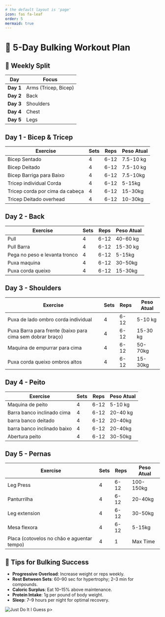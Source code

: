 ```yaml
---
# the default layout is 'page'
icon: fas fa-leaf
order: 5
mermaid: true
---
```


# 💪 5-Day Bulking Workout Plan

## 📅 Weekly Split

| Day       | Focus                                   |
|-----------|------------------------------------------|
| **Day 1** | Arms (Tricep, Bicep) |
| **Day 2** | Back |
| **Day 3** | Shoulders |
| **Day 4** | Chest  |
| **Day 5** | Legs |


## Day 1 - Bicep & Tricep

| Exercise                           | Sets      | Reps   | Peso Atual |
|------------------------------------|-----------|--------|------------|
| Bicep Sentado                      | 4         | 6-12   | 7.5-10 kg  |
| Bicep Deitado                      | 4         | 6-12   | 7.5-10 kg  |
| Bicep Barriga para Baixo           | 4         | 6-12   | 7.5-10kg   |
| Tricep individual Corda            | 4         | 6-12   | 5-15kg     |
| Tricep corda por cima da cabeça    | 4         | 6-12   | 15-30kg    |
| Tricep Deitado overhead            | 4         | 6-12   | 10-30kg    |


## Day 2 - Back

| Exercise                           | Sets      | Reps   | Peso Atual |
|------------------------------------|-----------|--------|------------|
| Pull                               | 4         | 6-12   | 40-60 kg   |
| Pull Barra                         | 4         | 6-12   | 15-30 kg   |
| Pega no peso e levanta tronco      | 4         | 6-12   | 5-15kg     |
| Puxa maquina                       | 4         | 6-12   | 30-50kg    |
| Puxa corda queixo                  | 4         | 6-12   | 15-30kg    |


## Day 3 - Shoulders

| Exercise                            | Sets      | Reps   | Peso Atual |
|-------------------------------------|-----------|--------|------------|
| Puxa de lado ombro corda individual | 4         | 6-12   | 5-10 kg   |
| Puxa Barra para frente (baixo para cima sem dobrar braço) | 4         | 6-12   | 15-30 kg   |
| Maquina de empurrar para cima       | 4         | 6-12   | 50-70kg     |
| Puxa corda queixo ombros altos      | 4         | 6-12   | 15-30kg    |



## Day 4 - Peito

| Exercise                            | Sets      | Reps   | Peso Atual |
|-------------------------------------|-----------|--------|------------|
| Maquina de peito | 4         | 6-12   | 5-10 kg   |
| Barra banco inclinado cima | 4         | 6-12   | 20-40 kg   |
| barra banco deitado       | 4         | 6-12   | 20-40kg     |
| barra banco inclinado baixo      | 4         | 6-12   | 20-40kg    |
| Abertura peito                | 4             | 6-12 | 30-50kg |


## Day 5 - Pernas

| Exercise                           | Sets      | Reps   | Peso Atual |
|------------------------------------|-----------|--------|------------|
| Leg Press                      | 4         | 6-12   | 100-150kg  |
| Panturrilha                      | 4         | 6-12   | 20-40kg  |
| Leg extension           | 4         | 6-12   | 30-50kg   |
| Mesa flexora            | 4         | 6-12   | 5-15kg     |
| Placa (cotovelos no chão e aguentar tempo)    | 4         | 1   | Max Time    |


## 🧠 Tips for Bulking Success

- **Progressive Overload**: Increase weight or reps weekly.
- **Rest Between Sets**: 60–90 sec for hypertrophy; 2–3 min for compounds.
- **Caloric Surplus**: Eat 10–15% above maintenance.
- **Protein Intake**: 1g per pound of body weight.
- **Sleep**: 7–9 hours per night for optimal recovery.


<p>
    <img alt="Just Do It I Guess" src="https://media2.giphy.com/media/v1.Y2lkPTc5MGI3NjExN205dnV5NDVocHc4anZ0b3dxbGZ1YWc5amNmdW9mZ2V0cjFwMzV4cCZlcD12MV9pbnRlcm5hbF9naWZfYnlfaWQmY3Q9Zw/0owap7cyOBVZO45ZNO/giphy.webp">
p>

